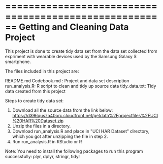 ======================================================
Getting and Cleaning Data Project 
=====================================================
This project is done to create tidy data set from the data set collected from expriment with wearable devices used by the Samsung Galaxy S smartphone.

The files included in this project are:

README.md
Codebook.md : Project and data set description
run_analysis.R: R script to clean and tidy up source data
tidy_data.txt: Tidy data created from this project

Steps to create tidy data set:

1. Download all the source data from the link below:
https://d396qusza40orc.cloudfront.net/getdata%2Fprojectfiles%2FUCI%20HAR%20Dataset.zip 
2. Unzip the files in a directory.
3. Download run_analysis.R and place in "UCI HAR Dataset" directory, which you got after unzipping the file in step 2.
4. Run run_analysis.R in RStudio or R

Note: You need to install the following packages to run this program successfully:
plyr, dplyr, stringr, tidyr

